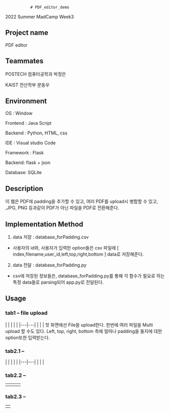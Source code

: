                # PDF_editor_demo
2022 Summer MadCamp Week3 

## Project name
PDF editor

## Teammates
POSTECH 컴퓨터공학과 박정은

KAIST 전산학부 문동우

## Environment
OS : Window

Frontend : Java Script

Backend : Python, HTML, css

IDE : Visual studio Code

Framework : Flask

Backend: flask + json

Database: SQLite

## Description
이 웹은 PDF에 padding을 추가할 수 있고, 여러 PDF를 upload시 병합할 수 있고, ,JPG, PNG 등과같이 PDF가 아닌 파일을 PDF로 전환해준다.

## Implementation Method
1. data 저장 : database_forPadding.csv
* 사용자의 id와, 사용자가 입력한 option들은 csv 파일에 [ index,filename,user_id,left,top,right,bottom ] data로 저장해준다.
2. data 전달 : database_forPadding.py
* csv에 저장된 정보들은, database_forPadding.py를 통해 각 함수가 필요로 하는 특정 data들로 parsing되어 app.py로 전달된다.

## Usage
### tab1 – file upload
| | | | |
|---|---|
| | |
첫 화면에선 File을 upload한다. 한번에 여러 파일을 Multi upload 할 수도 있다. 
Left, top, right, bottom 측에 얼마나 padding을 둘지에 대한 option또한 입력받는다.

### tab2.1 – 

| | | | |
|---|---|
| | |

### tab2.2 –

| | | |
|---|---|---|
|	|	|	|


### tab2.3 –

| |
|---|
|	|

